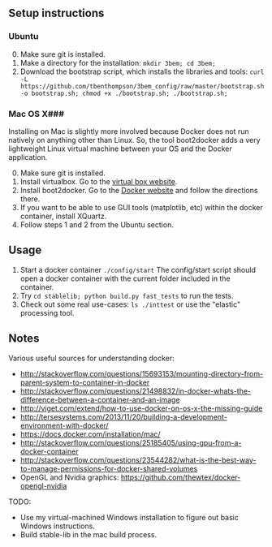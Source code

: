 
## Setup instructions ##
### Ubuntu ###
0. Make sure git is installed.
1. Make a directory for the installation: `mkdir 3bem; cd 3bem;`
2. Download the bootstrap script, which installs the libraries and tools: `curl -L https://github.com/tbenthompson/3bem_config/raw/master/bootstrap.sh -o bootstrap.sh; chmod +x ./bootstrap.sh; ./bootstrap.sh;`

### Mac OS X###
Installing on Mac is slightly more involved because Docker does not run natively on anything other than Linux. So, the tool boot2docker adds a very lightweight Linux virtual machine between your OS and the Docker application.

0. Make sure git is installed.
1. Install virtualbox. Go to the [virtual box website](http://virtualbox.org/).
2. Install boot2docker. Go to the [Docker website](https://docs.docker.com/installation/mac/) and follow the directions there.
3. If you want to be able to use GUI tools (matplotlib, etc) within the docker container, install XQuartz.
4. Follow steps 1 and 2 from the Ubuntu section.

## Usage ##
1. Start a docker container `./config/start` The config/start script should open a docker container with the current folder included in the container. 
2. Try `cd stablelib; python build.py fast_tests` to run the tests.
3. Check out some real use-cases: `ls ./inttest` or use the "elastic" processing tool.

## Notes ##

Various useful sources for understanding docker:
* http://stackoverflow.com/questions/15693153/mounting-directory-from-parent-system-to-container-in-docker
* http://stackoverflow.com/questions/21498832/in-docker-whats-the-difference-between-a-container-and-an-image
* http://viget.com/extend/how-to-use-docker-on-os-x-the-missing-guide
* http://tersesystems.com/2013/11/20/building-a-development-environment-with-docker/
* https://docs.docker.com/installation/mac/
* http://stackoverflow.com/questions/25185405/using-gpu-from-a-docker-container
* http://stackoverflow.com/questions/23544282/what-is-the-best-way-to-manage-permissions-for-docker-shared-volumes
* OpenGL and Nvidia graphics: https://github.com/thewtex/docker-opengl-nvidia

TODO: 
* Use my virtual-machined Windows installation to figure out basic Windows instructions.
* Build stable-lib in the mac build process.
